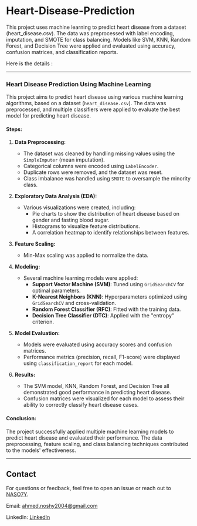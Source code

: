 # Heart-Disease-Prediction
This project uses machine learning to predict heart disease from a dataset (heart_disease.csv). The data was preprocessed with label encoding, imputation, and SMOTE for class balancing. Models like SVM, KNN, Random Forest, and Decision Tree were applied and evaluated using accuracy, confusion matrices, and classification reports.


Here is the details :

---

### Heart Disease Prediction Using Machine Learning

This project aims to predict heart disease using various machine learning algorithms, based on a dataset (`heart_disease.csv`). The data was preprocessed, and multiple classifiers were applied to evaluate the best model for predicting heart disease.

#### Steps:
1. **Data Preprocessing:**
   - The dataset was cleaned by handling missing values using the `SimpleImputer` (mean imputation).
   - Categorical columns were encoded using `LabelEncoder`.
   - Duplicate rows were removed, and the dataset was reset.
   - Class imbalance was handled using `SMOTE` to oversample the minority class.

2. **Exploratory Data Analysis (EDA):**
   - Various visualizations were created, including:
     - Pie charts to show the distribution of heart disease based on gender and fasting blood sugar.
     - Histograms to visualize feature distributions.
     - A correlation heatmap to identify relationships between features.

3. **Feature Scaling:**
   - Min-Max scaling was applied to normalize the data.

4. **Modeling:**
   - Several machine learning models were applied:
     - **Support Vector Machine (SVM)**: Tuned using `GridSearchCV` for optimal parameters.
     - **K-Nearest Neighbors (KNN)**: Hyperparameters optimized using `GridSearchCV` and cross-validation.
     - **Random Forest Classifier (RFC)**: Fitted with the training data.
     - **Decision Tree Classifier (DTC)**: Applied with the "entropy" criterion.

5. **Model Evaluation:**
   - Models were evaluated using accuracy scores and confusion matrices.
   - Performance metrics (precision, recall, F1-score) were displayed using `classification_report` for each model.

6. **Results:**
   - The SVM model, KNN, Random Forest, and Decision Tree all demonstrated good performance in predicting heart disease.
   - Confusion matrices were visualized for each model to assess their ability to correctly classify heart disease cases.

#### Conclusion:
The project successfully applied multiple machine learning models to predict heart disease and evaluated their performance. The data preprocessing, feature scaling, and class balancing techniques contributed to the models' effectiveness.

---
## Contact
For questions or feedback, feel free to open an issue or reach out to [NASO7Y](https://github.com/NASO7Y).


Email: ahmed.noshy2004@gmail.com

LinkedIn: [LinkedIn](https://www.linkedin.com/in/nos7y/)
